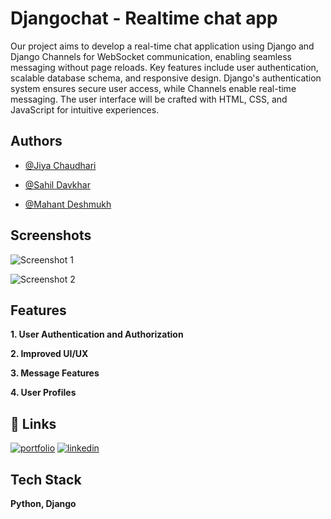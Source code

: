 
# __Djangochat - Realtime chat app__

Our project aims to develop a real-time chat application using Django and Django Channels for WebSocket communication, enabling seamless messaging without page reloads. Key features include user authentication, scalable database schema, and responsive design. Django's authentication system ensures secure user access, while Channels enable real-time messaging. The user interface will be crafted with HTML, CSS, and JavaScript for intuitive experiences.


## Authors

- [@Jiya Chaudhari](https://github.com/Jiyachaudhari-05)

- [@Sahil Davkhar](https://github.com/Sahildavkhar/)

- [@Mahant Deshmukh](https://github.com/Morningstar2429)


## Screenshots

![Screenshot 1](https://drive.google.com/file/d/1K2V3_OTHKfj1hg3fyiebDihYO36fgJJu/view?usp=sharing)

![Screenshot 2](https://drive.google.com/file/d/1dlQ6lZOFwmPUyXacuNcTkWZLUrwMb7Em/view?usp=sharing)


## Features


__1.	User Authentication and Authorization__

__2.	Improved UI/UX__

__3.	Message Features__

__4.	User Profiles__


## 🔗 Links
[![portfolio](https://img.shields.io/badge/my_portfolio-000?style=for-the-badge&logo=ko-fi&logoColor=white)](https://github.com/Sahildavkhar)
[![linkedin](https://img.shields.io/badge/linkedin-0A66C2?style=for-the-badge&logo=linkedin&logoColor=white)](https://www.linkedin.com/in/sahil-davkhar-779a94262/)


## Tech Stack

**Python, Django** 


